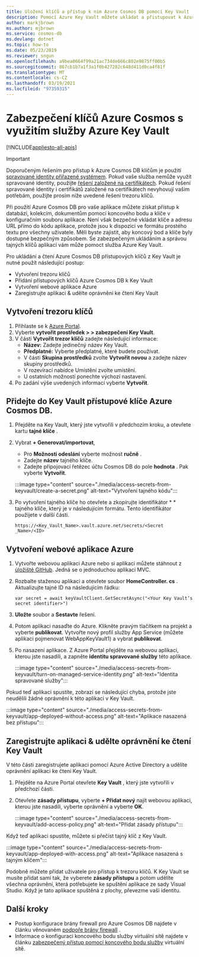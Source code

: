 ```yaml
---
title: Uložení klíčů a přístup k nim Azure Cosmos DB pomocí Key Vault
description: Pomocí Azure Key Vault můžete ukládat a přistupovat k Azure Cosmos DB připojovacímu řetězci, klíčům a koncovým bodům.
author: markjbrown
ms.author: mjbrown
ms.service: cosmos-db
ms.devlang: dotnet
ms.topic: how-to
ms.date: 05/23/2019
ms.reviewer: sngun
ms.openlocfilehash: a9bea0664f99a21ac734de666c802e9875ff00b5
ms.sourcegitcommit: 867cb1b7a1f3a1f0b427282c648d411d0ca4f81f
ms.translationtype: MT
ms.contentlocale: cs-CZ
ms.lasthandoff: 03/19/2021
ms.locfileid: "97359315"
---
```

# <a name="secure-azure-cosmos-keys-using-azure-key-vault"></a>Zabezpečení klíčů Azure Cosmos s využitím služby Azure Key Vault 
[!INCLUDE[appliesto-all-apis](includes/appliesto-all-apis.md)]

>[!IMPORTANT]
> Doporučeným řešením pro přístup k Azure Cosmos DB klíčům je použití [spravované identity přiřazené systémem](managed-identity-based-authentication.md). Pokud vaše služba nemůže využít spravované identity, použijte [řešení založené na certifikátech](certificate-based-authentication.md). Pokud řešení spravované identity i certifikátů založené na certifikátech nevyhovují vašim potřebám, použijte prosím níže uvedené řešení trezoru klíčů.

Při použití Azure Cosmos DB pro vaše aplikace můžete získat přístup k databázi, kolekcím, dokumentům pomocí koncového bodu a klíče v konfiguračním souboru aplikace.  Není však bezpečné vkládat klíče a adresu URL přímo do kódu aplikace, protože jsou k dispozici ve formátu prostého textu pro všechny uživatele. Měli byste zajistit, aby koncový bod a klíče byly dostupné bezpečným způsobem. Se zabezpečeným ukládáním a správou tajných klíčů aplikací vám může pomoct služba Azure Key Vault.

Pro ukládání a čtení Azure Cosmos DB přístupových klíčů z Key Vault je nutné použít následující postup:

* Vytvoření trezoru klíčů  
* Přidání přístupových klíčů Azure Cosmos DB k Key Vault  
* Vytvoření webové aplikace Azure  
* Zaregistrujte aplikaci & udělte oprávnění ke čtení Key Vault  


## <a name="create-a-key-vault"></a>Vytvoření trezoru klíčů

1. Přihlaste se k [Azure Portal](https://portal.azure.com/).  
2. Vyberte **vytvořit prostředek > > zabezpečení Key Vault**.  
3. V části **Vytvořit trezor klíčů** zadejte následující informace:  
   * **Název:** Zadejte jedinečný název Key Vault.  
   * **Předplatné:** Vyberte předplatné, které budete používat.  
   * V části **Skupina prostředků** zvolte **Vytvořit novou** a zadejte název skupiny prostředků.  
   * V rozevírací nabídce Umístění zvolte umístění.  
   * U ostatních možností ponechte výchozí nastavení.  
4. Po zadání výše uvedených informací vyberte **Vytvořit**.  

## <a name="add-azure-cosmos-db-access-keys-to-the-key-vault"></a>Přidejte do Key Vault přístupové klíče Azure Cosmos DB.
1. Přejděte na Key Vault, který jste vytvořili v předchozím kroku, a otevřete kartu **tajné klíče** .  
2. Vybrat **+ Generovat/importovat**, 

   * Pro **Možnosti odeslání** vyberte možnost **ručně** .
   * Zadejte **název** tajného klíče.
   * Zadejte připojovací řetězec účtu Cosmos DB do pole **hodnota** . Pak vyberte **Vytvořit**.

   :::image type="content" source="./media/access-secrets-from-keyvault/create-a-secret.png" alt-text="Vytvoření tajného kódu":::

4. Po vytvoření tajného klíče ho otevřete a zkopírujte identifikátor * * tajného klíče, který je v následujícím formátu. Tento identifikátor použijete v další části. 

   `https://<Key_Vault_Name>.vault.azure.net/secrets/<Secret _Name>/<ID>`

## <a name="create-an-azure-web-application"></a>Vytvoření webové aplikace Azure

1. Vytvořte webovou aplikaci Azure nebo si aplikaci můžete stáhnout z [úložiště GitHub](https://github.com/Azure/azure-cosmos-dotnet-v2/tree/master/Demo/keyvaultdemo). Jedná se o jednoduchou aplikaci MVC.  

2. Rozbalte staženou aplikaci a otevřete soubor **HomeController. cs** . Aktualizujte tajné ID na následujícím řádku:

   `var secret = await keyVaultClient.GetSecretAsync("<Your Key Vault’s secret identifier>")`

3. **Uložte** soubor a **Sestavte** řešení.  
4. Potom aplikaci nasaďte do Azure. Klikněte pravým tlačítkem na projekt a vyberte **publikovat**. Vytvořte nový profil služby App Service (můžete aplikaci pojmenovat WebAppKeyVault1) a vybrat **publikovat**.   

5. Po nasazení aplikace. Z Azure Portal přejděte na webovou aplikaci, kterou jste nasadili, a zapněte **identitu spravované služby** této aplikace.  

   :::image type="content" source="./media/access-secrets-from-keyvault/turn-on-managed-service-identity.png" alt-text="Identita spravované služby":::

Pokud teď aplikaci spustíte, zobrazí se následující chyba, protože jste neudělili žádné oprávnění k této aplikaci v Key Vault.

:::image type="content" source="./media/access-secrets-from-keyvault/app-deployed-without-access.png" alt-text="Aplikace nasazená bez přístupu":::

## <a name="register-the-application--grant-permissions-to-read-the-key-vault"></a>Zaregistrujte aplikaci & udělte oprávnění ke čtení Key Vault

V této části zaregistrujete aplikaci pomocí Azure Active Directory a udělíte oprávnění aplikaci ke čtení Key Vault. 

1. Přejděte na Azure Portal otevřete **Key Vault** , který jste vytvořili v předchozí části.  

2. Otevřete **zásady přístupu**, vyberte **+ Přidat nový** najít webovou aplikaci, kterou jste nasadili, vyberte oprávnění a vyberte **OK**.  

   :::image type="content" source="./media/access-secrets-from-keyvault/add-access-policy.png" alt-text="Přidat zásady přístupu":::

Když teď aplikaci spustíte, můžete si přečíst tajný klíč z Key Vault.

:::image type="content" source="./media/access-secrets-from-keyvault/app-deployed-with-access.png" alt-text="Aplikace nasazená s tajným klíčem":::
 
Podobně můžete přidat uživatele pro přístup k trezoru klíčů. K Key Vault se musíte přidat sami tak, že vyberete **zásady přístupu** a potom udělíte všechna oprávnění, která potřebujete ke spuštění aplikace ze sady Visual Studio. Když je tato aplikace spuštěná z plochy, převezme vaši identitu.

## <a name="next-steps"></a>Další kroky

* Postup konfigurace brány firewall pro Azure Cosmos DB najdete v článku věnovaném [podpoře brány firewall](how-to-configure-firewall.md) .
* Informace o konfiguraci koncového bodu služby virtuální sítě najdete v článku [zabezpečený přístup pomocí koncového bodu služby](how-to-configure-vnet-service-endpoint.md) virtuální sítě.
